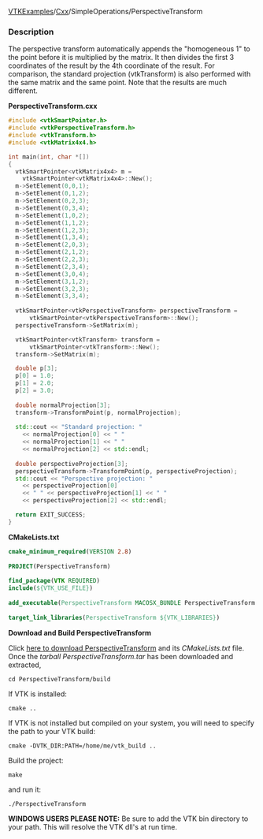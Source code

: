 [VTKExamples](Home)/[Cxx](Cxx)/SimpleOperations/PerspectiveTransform

### Description
The perspective transform automatically appends the "homogeneous 1" to the point before it is multiplied by the matrix. It then divides the first 3 coordinates of the result by the 4th coordinate of the result. For comparison, the standard projection (vtkTransform) is also performed with the same matrix and the same point. Note that the results are much different.

**PerspectiveTransform.cxx**
```c++
#include <vtkSmartPointer.h>
#include <vtkPerspectiveTransform.h>
#include <vtkTransform.h>
#include <vtkMatrix4x4.h>

int main(int, char *[])
{
  vtkSmartPointer<vtkMatrix4x4> m =
    vtkSmartPointer<vtkMatrix4x4>::New();
  m->SetElement(0,0,1);
  m->SetElement(0,1,2);
  m->SetElement(0,2,3);
  m->SetElement(0,3,4);
  m->SetElement(1,0,2);
  m->SetElement(1,1,2);
  m->SetElement(1,2,3);
  m->SetElement(1,3,4);
  m->SetElement(2,0,3);
  m->SetElement(2,1,2);
  m->SetElement(2,2,3);
  m->SetElement(2,3,4);
  m->SetElement(3,0,4);
  m->SetElement(3,1,2);
  m->SetElement(3,2,3);
  m->SetElement(3,3,4);
  
  vtkSmartPointer<vtkPerspectiveTransform> perspectiveTransform = 
      vtkSmartPointer<vtkPerspectiveTransform>::New();
  perspectiveTransform->SetMatrix(m);

  vtkSmartPointer<vtkTransform> transform =
      vtkSmartPointer<vtkTransform>::New();
  transform->SetMatrix(m);

  double p[3];
  p[0] = 1.0;
  p[1] = 2.0;
  p[2] = 3.0;
  
  double normalProjection[3];
  transform->TransformPoint(p, normalProjection);
  
  std::cout << "Standard projection: "
    << normalProjection[0] << " " 
    << normalProjection[1] << " " 
    << normalProjection[2] << std::endl;
  
  double perspectiveProjection[3];
  perspectiveTransform->TransformPoint(p, perspectiveProjection);
  std::cout << "Perspective projection: "
    << perspectiveProjection[0] 
    << " " << perspectiveProjection[1] << " " 
    << perspectiveProjection[2] << std::endl;

  return EXIT_SUCCESS;
}
```
**CMakeLists.txt**
```cmake
cmake_minimum_required(VERSION 2.8)
 
PROJECT(PerspectiveTransform)
 
find_package(VTK REQUIRED)
include(${VTK_USE_FILE})
 
add_executable(PerspectiveTransform MACOSX_BUNDLE PerspectiveTransform.cxx)
 
target_link_libraries(PerspectiveTransform ${VTK_LIBRARIES})
```

**Download and Build PerspectiveTransform**

Click [here to download PerspectiveTransform](https://github.com/lorensen/VTKWikiExamplesTarballs/raw/master/PerspectiveTransform.tar) and its *CMakeLists.txt* file.
Once the *tarball PerspectiveTransform.tar* has been downloaded and extracted,
```
cd PerspectiveTransform/build 
```
If VTK is installed:
```
cmake ..
```
If VTK is not installed but compiled on your system, you will need to specify the path to your VTK build:
```
cmake -DVTK_DIR:PATH=/home/me/vtk_build ..
```
Build the project:
```
make
```
and run it:
```
./PerspectiveTransform
```
**WINDOWS USERS PLEASE NOTE:** Be sure to add the VTK bin directory to your path. This will resolve the VTK dll's at run time.

